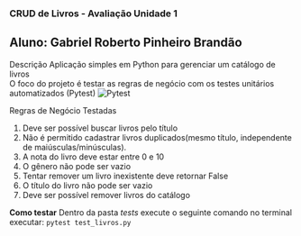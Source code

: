  ### CRUD de Livros - Avaliação Unidade 1
 ## Aluno: Gabriel Roberto Pinheiro Brandão



 Descrição
Aplicação simples em Python para gerenciar um catálogo de livros  
O foco do projeto é testar as regras de negócio com os testes unitários automatizados (Pytest)
![Pytest](https://encrypted-tbn0.gstatic.com/images?q=tbn:ANd9GcTmgARH8RZDgTTzPZEtj1I1xI3Yk9r84EUNdw&s)


 Regras de Negócio Testadas
1. Deve ser possível buscar livros pelo título  
2. Não é permitido cadastrar livros duplicados(mesmo título, independente de maiúsculas/minúsculas).  
3. A nota do livro deve estar entre 0 e 10 
4. O gênero não pode ser vazio  
5. Tentar remover um livro inexistente deve retornar False
7. O título do livro não pode ser vazio 
8. Deve ser possível remover livros do catálogo  

**Como testar**
Dentro da pasta *tests* execute o seguinte comando
 no terminal executar: `pytest test_livros.py` 

 


